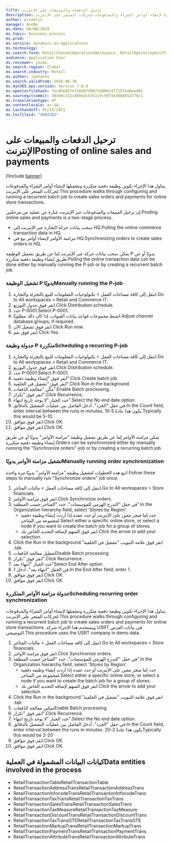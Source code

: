 ```yaml
---
title: ترحيل الدفعات والمبيعات على الإنترنت
description: يتناول هذا الإجراء تكوين وظيفة دفعية متكررة وتشغيلها لإنشاء أوامر الشراء والمدفوعات لحركات المتجر على الإنترنت.
author: psimolin
manager: AnnBe
ms.date: 08/06/2019
ms.topic: business-process
ms.prod: ''
ms.service: dynamics-ax-applications
ms.technology: ''
ms.search.form: RetailChannelOperationsWorkspace, RetailOperatingUnitPicker, SysRecurrence
audience: Application User
ms.reviewer: josaw
ms.search.region: Global
ms.search.industry: Retail
ms.author: jashanno
ms.search.validFrom: 2016-06-30
ms.dyn365.ops.version: Version 7.0.0
ms.openlocfilehash: fbc85b957e716d07d9073d889c47f157ea0ead01
ms.sourcegitcommit: 38d40c331c8894acb7b119c5073e3088b54776c1
ms.translationtype: HT
ms.contentlocale: ar-SA
ms.lasthandoff: 01/15/2021
ms.locfileid: "4982281"
---
```

# <a name="posting-of-online-sales-and-payments"></a><span data-ttu-id="3b5ff-103">ترحيل الدفعات والمبيعات على الإنترنت</span><span class="sxs-lookup"><span data-stu-id="3b5ff-103">Posting of online sales and payments</span></span>

[!include [banner](../includes/banner.md)]

<span data-ttu-id="3b5ff-104">يتناول هذا الإجراء تكوين وظيفة دفعية متكررة وتشغيلها لإنشاء أوامر الشراء والمدفوعات لحركات المتجر على الإنترنت.</span><span class="sxs-lookup"><span data-stu-id="3b5ff-104">This procedure walks through configuring and running a recurrent batch job to create sales orders and payments for online store transactions.</span></span>

<span data-ttu-id="3b5ff-105">إن ترحيل المبيعات والمدفوعات عبر الإنترنت عبارة عن عملية من مرحلتين.</span><span class="sxs-lookup"><span data-stu-id="3b5ff-105">Posting online sales and payments is a two-stage process.</span></span>

- <span data-ttu-id="3b5ff-106">سحب بيانات حركه التجارة عبر الإنترنت إلى HQ.</span><span class="sxs-lookup"><span data-stu-id="3b5ff-106">Pulling the online commerce transaction data in HQ.</span></span>
- <span data-ttu-id="3b5ff-107">مزامنة الأوامر لإنشاء أوامر بيع في HQ.</span><span class="sxs-lookup"><span data-stu-id="3b5ff-107">Synchronizing orders to create sales orders in HQ.</span></span>

<span data-ttu-id="3b5ff-108">يمكن سحب بيانات حركه عبر الإنترنت إما عن طريق تشغيل الوظيفة P يدويًا أو عن طريق إنشاء وظيفة دفعية متكررة.</span><span class="sxs-lookup"><span data-stu-id="3b5ff-108">Pulling the online transaction data can be done either by manually running the P-job or by creating a recurrent batch job.</span></span>

### <a name="manually-running-the-p-job"></a><span data-ttu-id="3b5ff-109">تشغيل الوظيفة P يدويًا</span><span class="sxs-lookup"><span data-stu-id="3b5ff-109">Manually running the P-job</span></span>

1. <span data-ttu-id="3b5ff-110">انتقل إلى كافة مساحات العمل > تكنولوجيات المعلومات للبيع بالتجزئة والتجارة.</span><span class="sxs-lookup"><span data-stu-id="3b5ff-110">Go to All workspaces > Retail and Commerce IT.</span></span>
2. <span data-ttu-id="3b5ff-111">انقر فوق جدول التوزيع.</span><span class="sxs-lookup"><span data-stu-id="3b5ff-111">Click Distribution schedule.</span></span>
3. <span data-ttu-id="3b5ff-112">حدد P-0001.</span><span class="sxs-lookup"><span data-stu-id="3b5ff-112">Select P-0001.</span></span>
4. <span data-ttu-id="3b5ff-113">اضبط مجموعات قواعد بيانات القنوات، إذا كان ذلك مطلوبًا.</span><span class="sxs-lookup"><span data-stu-id="3b5ff-113">Adjust channel database groups, if required.</span></span>
5. <span data-ttu-id="3b5ff-114">انقر فوق تشغيل الآن.</span><span class="sxs-lookup"><span data-stu-id="3b5ff-114">Click Run now.</span></span>
6. <span data-ttu-id="3b5ff-115">انقر فوق نعم.</span><span class="sxs-lookup"><span data-stu-id="3b5ff-115">Click Yes.</span></span>

### <a name="scheduling-a-recurring-p-job"></a><span data-ttu-id="3b5ff-116">جدولة وظيفة P متكررة</span><span class="sxs-lookup"><span data-stu-id="3b5ff-116">Scheduling a recurring P-job</span></span>

1. <span data-ttu-id="3b5ff-117">انتقل إلى كافة مساحات العمل > تكنولوجيات المعلومات للبيع بالتجزئة والتجارة.</span><span class="sxs-lookup"><span data-stu-id="3b5ff-117">Go to All workspaces > Retail and Commerce IT.</span></span>
2. <span data-ttu-id="3b5ff-118">انقر فوق جدول التوزيع.</span><span class="sxs-lookup"><span data-stu-id="3b5ff-118">Click Distribution schedule.</span></span>
3. <span data-ttu-id="3b5ff-119">حدد P-0001.</span><span class="sxs-lookup"><span data-stu-id="3b5ff-119">Select P-0001.</span></span>
4. <span data-ttu-id="3b5ff-120">انقر فوق "إنشاء وظيفة دفعية".</span><span class="sxs-lookup"><span data-stu-id="3b5ff-120">Click Create batch job.</span></span>
5. <span data-ttu-id="3b5ff-121">انقر فوق "تشغيل في الخلفية".</span><span class="sxs-lookup"><span data-stu-id="3b5ff-121">Click Run in the background.</span></span>
5. <span data-ttu-id="3b5ff-122">مكّن "معالجة الدُفعات".</span><span class="sxs-lookup"><span data-stu-id="3b5ff-122">Enable Batch processing.</span></span>
6. <span data-ttu-id="3b5ff-123">انقر فوق "تكرار".</span><span class="sxs-lookup"><span data-stu-id="3b5ff-123">Click Recurrence..</span></span>
7. <span data-ttu-id="3b5ff-124">حدد الخيار "‏‫لا يوجد تاريخ انتهاء‬".</span><span class="sxs-lookup"><span data-stu-id="3b5ff-124">Select the No end date option.</span></span>
8. <span data-ttu-id="3b5ff-125">في حقل "الجرد"، أدخل الفاصل بين عمليات التشغيل بالدقائق.</span><span class="sxs-lookup"><span data-stu-id="3b5ff-125">In the Count field, enter interval between the runs in minutes.</span></span> <span data-ttu-id="3b5ff-126">يكون هذا عادةً 5-10.</span><span class="sxs-lookup"><span data-stu-id="3b5ff-126">Typically this would be 5-10.</span></span>
9. <span data-ttu-id="3b5ff-127">انقر فوق موافق.</span><span class="sxs-lookup"><span data-stu-id="3b5ff-127">Click OK.</span></span>
10. <span data-ttu-id="3b5ff-128">انقر فوق موافق.</span><span class="sxs-lookup"><span data-stu-id="3b5ff-128">Click OK.</span></span>

<span data-ttu-id="3b5ff-129">يمكن مزامنة الأوامر إما عن طريق تشغيل وظيفة "مزامنة الأوامر" يدويًا أو عن طريق إنشاء وظيفة دفعية متكررة.</span><span class="sxs-lookup"><span data-stu-id="3b5ff-129">Orders can be synchronized either by manually running the "Synchronize orders"-job or by creating a recurring batch job.</span></span>

### <a name="manually-running-order-synchronization"></a><span data-ttu-id="3b5ff-130">تشغيل مزامنة الأوامر يدويًا</span><span class="sxs-lookup"><span data-stu-id="3b5ff-130">Manually running order synchronization</span></span> 

<span data-ttu-id="3b5ff-131">اتبع هذه الخطوات لتشغيل وظيفة "مزامنة الأوامر" يدويًا مرة واحدة.</span><span class="sxs-lookup"><span data-stu-id="3b5ff-131">Follow these steps to manually run "Synchronize orders" job once.</span></span>

1. <span data-ttu-id="3b5ff-132">انتقل إلى كافة مساحات العمل > ماليات المتاجر.</span><span class="sxs-lookup"><span data-stu-id="3b5ff-132">Go to All workspaces > Store financials.</span></span>
2. <span data-ttu-id="3b5ff-133">انقر فوق مزامنة الأوامر.</span><span class="sxs-lookup"><span data-stu-id="3b5ff-133">Click Synchronize orders.</span></span>
3. <span data-ttu-id="3b5ff-134">في حقل "‏‫التدرج الهرمي للمؤسسات‬"، حدد "المتاجر حسب المنطقة".</span><span class="sxs-lookup"><span data-stu-id="3b5ff-134">In the Organization hierarchy field, select 'Stores by Region'.</span></span>
    * <span data-ttu-id="3b5ff-135">حدد إما متجر معين على الإنترنت أو حدد عقدة إذا أردت إنشاء وظيفة دفعية لمجموعة من المتاجر.</span><span class="sxs-lookup"><span data-stu-id="3b5ff-135">Select either a specific online store, or select a node if you want to create the batch job for a group of stores.</span></span>  
    * <span data-ttu-id="3b5ff-136">انقر فوق السهم لإضافة التحديد الخاص بك.</span><span class="sxs-lookup"><span data-stu-id="3b5ff-136">Click the arrow to add your selection.</span></span>  
4. <span data-ttu-id="3b5ff-137">انقر فوق علامة التبويب "‏‫تشغيل في الخلفية".</span><span class="sxs-lookup"><span data-stu-id="3b5ff-137">Click the Run in the background tab.</span></span>
5. <span data-ttu-id="3b5ff-138">تعطيل معالجة الدُفعات</span><span class="sxs-lookup"><span data-stu-id="3b5ff-138">Disable Batch processing</span></span>
6. <span data-ttu-id="3b5ff-139">انقر فوق "تكرار".</span><span class="sxs-lookup"><span data-stu-id="3b5ff-139">Click Recurrence.</span></span>
7. <span data-ttu-id="3b5ff-140">حدد الخيار "انتهاء بعد"</span><span class="sxs-lookup"><span data-stu-id="3b5ff-140">Select End After option</span></span>
8. <span data-ttu-id="3b5ff-141">في الحقل "انتهاء بعد"، أدخل 1.</span><span class="sxs-lookup"><span data-stu-id="3b5ff-141">In the End After field, enter 1.</span></span>
9. <span data-ttu-id="3b5ff-142">انقر فوق موافق.</span><span class="sxs-lookup"><span data-stu-id="3b5ff-142">Click OK.</span></span>
10. <span data-ttu-id="3b5ff-143">انقر فوق موافق.</span><span class="sxs-lookup"><span data-stu-id="3b5ff-143">Click OK.</span></span>

### <a name="scheduling-recurring-order-synchronization"></a><span data-ttu-id="3b5ff-144">جدولة مزامنة الأوامر المتكررة</span><span class="sxs-lookup"><span data-stu-id="3b5ff-144">Scheduling recurring order synchronization</span></span>

<span data-ttu-id="3b5ff-145">يتناول هذا الإجراء تكوين وظيفة دفعية متكررة وتشغيلها لإنشاء أوامر الشراء والمدفوعات لحركات المتجر على الإنترنت.</span><span class="sxs-lookup"><span data-stu-id="3b5ff-145">This procedure walks through configuring and running a recurrent batch job to create sales orders and payments for online store transactions.</span></span> <span data-ttu-id="3b5ff-146">ويستخدم هذا الإجراء شركة USRT في بيانات العرض التوضيحي.</span><span class="sxs-lookup"><span data-stu-id="3b5ff-146">This procedure uses the USRT company in demo data.</span></span>

1. <span data-ttu-id="3b5ff-147">انتقل إلى كافة مساحات العمل > ماليات المتاجر.</span><span class="sxs-lookup"><span data-stu-id="3b5ff-147">Go to All workspaces > Store financials.</span></span>
2. <span data-ttu-id="3b5ff-148">انقر فوق مزامنة الأوامر.</span><span class="sxs-lookup"><span data-stu-id="3b5ff-148">Click Synchronize orders.</span></span>
3. <span data-ttu-id="3b5ff-149">في حقل "‏‫التدرج الهرمي للمؤسسات‬"، حدد "المتاجر حسب المنطقة".</span><span class="sxs-lookup"><span data-stu-id="3b5ff-149">In the Organization hierarchy field, select 'Stores by Region'.</span></span>
    * <span data-ttu-id="3b5ff-150">حدد إما متجر معين على الإنترنت أو حدد عقدة إذا أردت إنشاء وظيفة دفعية لمجموعة من المتاجر.</span><span class="sxs-lookup"><span data-stu-id="3b5ff-150">Select either a specific online store, or select a node if you want to create the batch job for a group of stores.</span></span>  
    * <span data-ttu-id="3b5ff-151">انقر فوق السهم لإضافة التحديد الخاص بك.</span><span class="sxs-lookup"><span data-stu-id="3b5ff-151">Click the arrow to add your selection.</span></span>  
4. <span data-ttu-id="3b5ff-152">انقر فوق علامة التبويب "‏‫تشغيل في الخلفية".</span><span class="sxs-lookup"><span data-stu-id="3b5ff-152">Click the Run in the background tab.</span></span>
5. <span data-ttu-id="3b5ff-153">تمكين معالجة الدُفعات</span><span class="sxs-lookup"><span data-stu-id="3b5ff-153">Enable Batch processing</span></span>
6. <span data-ttu-id="3b5ff-154">انقر فوق "تكرار".</span><span class="sxs-lookup"><span data-stu-id="3b5ff-154">Click Recurrence.</span></span>
7. <span data-ttu-id="3b5ff-155">حدد الخيار "‏‫لا يوجد تاريخ انتهاء‬".</span><span class="sxs-lookup"><span data-stu-id="3b5ff-155">Select the No end date option.</span></span>
8. <span data-ttu-id="3b5ff-156">في حقل "الجرد"، أدخل الفاصل بين عمليات التشغيل بالدقائق.</span><span class="sxs-lookup"><span data-stu-id="3b5ff-156">In the Count field, enter interval between the runs in minutes.</span></span> <span data-ttu-id="3b5ff-157">يكون هذا عادةً 2-20</span><span class="sxs-lookup"><span data-stu-id="3b5ff-157">Typically this would be 2-20</span></span>
9. <span data-ttu-id="3b5ff-158">انقر فوق موافق.</span><span class="sxs-lookup"><span data-stu-id="3b5ff-158">Click OK.</span></span>
10. <span data-ttu-id="3b5ff-159">انقر فوق موافق.</span><span class="sxs-lookup"><span data-stu-id="3b5ff-159">Click OK.</span></span>

## <a name="data-entities-involved-in-the-process"></a><span data-ttu-id="3b5ff-160">كيانات البيانات المشمولة في العملية</span><span class="sxs-lookup"><span data-stu-id="3b5ff-160">Data entities involved in the process</span></span>

- <span data-ttu-id="3b5ff-161">RetailTransactionTable</span><span class="sxs-lookup"><span data-stu-id="3b5ff-161">RetailTransactionTable</span></span>
- <span data-ttu-id="3b5ff-162">RetailTransactionAddressTrans</span><span class="sxs-lookup"><span data-stu-id="3b5ff-162">RetailTransactionAddressTrans</span></span>
- <span data-ttu-id="3b5ff-163">RetailTransactionInfocodeTrans</span><span class="sxs-lookup"><span data-stu-id="3b5ff-163">RetailTransactionInfocodeTrans</span></span>
- <span data-ttu-id="3b5ff-164">RetailTransactionTaxTrans</span><span class="sxs-lookup"><span data-stu-id="3b5ff-164">RetailTransactionTaxTrans</span></span>
- <span data-ttu-id="3b5ff-165">RetailTransactionSalesTrans</span><span class="sxs-lookup"><span data-stu-id="3b5ff-165">RetailTransactionSalesTrans</span></span>
- <span data-ttu-id="3b5ff-166">RetailTransactionTaxMeasure</span><span class="sxs-lookup"><span data-stu-id="3b5ff-166">RetailTransactionTaxMeasure</span></span>
- <span data-ttu-id="3b5ff-167">RetailTransactionDiscountTrans</span><span class="sxs-lookup"><span data-stu-id="3b5ff-167">RetailTransactionDiscountTrans</span></span>
- <span data-ttu-id="3b5ff-168">RetailTransactionTaxTransGTE</span><span class="sxs-lookup"><span data-stu-id="3b5ff-168">RetailTransactionTaxTransGTE</span></span>
- <span data-ttu-id="3b5ff-169">RetailTransactionMarkupTrans</span><span class="sxs-lookup"><span data-stu-id="3b5ff-169">RetailTransactionMarkupTrans</span></span>
- <span data-ttu-id="3b5ff-170">RetailTransactionPaymentTrans</span><span class="sxs-lookup"><span data-stu-id="3b5ff-170">RetailTransactionPaymentTrans</span></span>
- <span data-ttu-id="3b5ff-171">RetailTransactionAttributeTrans</span><span class="sxs-lookup"><span data-stu-id="3b5ff-171">RetailTransactionAttributeTrans</span></span>
